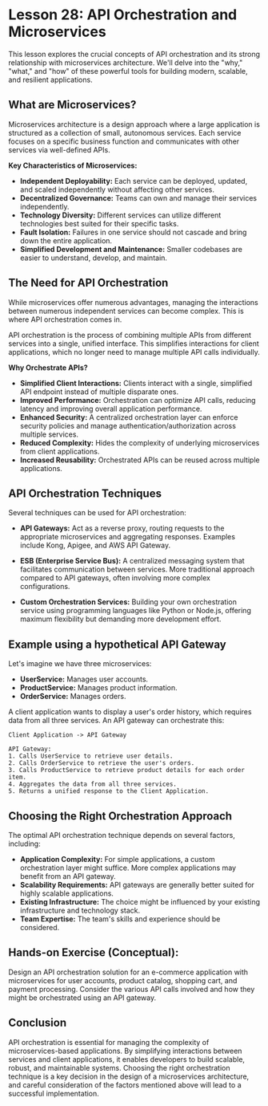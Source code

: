 # Lesson 28: API Orchestration and Microservices

This lesson explores the crucial concepts of API orchestration and its strong relationship with microservices architecture. We'll delve into the "why," "what," and "how" of these powerful tools for building modern, scalable, and resilient applications.

## What are Microservices?

Microservices architecture is a design approach where a large application is structured as a collection of small, autonomous services.  Each service focuses on a specific business function and communicates with other services via well-defined APIs.

**Key Characteristics of Microservices:**

* **Independent Deployability:** Each service can be deployed, updated, and scaled independently without affecting other services.
* **Decentralized Governance:** Teams can own and manage their services independently.
* **Technology Diversity:** Different services can utilize different technologies best suited for their specific tasks.
* **Fault Isolation:** Failures in one service should not cascade and bring down the entire application.
* **Simplified Development and Maintenance:** Smaller codebases are easier to understand, develop, and maintain.


## The Need for API Orchestration

While microservices offer numerous advantages, managing the interactions between numerous independent services can become complex.  This is where API orchestration comes in.

API orchestration is the process of combining multiple APIs from different services into a single, unified interface. This simplifies interactions for client applications, which no longer need to manage multiple API calls individually.

**Why Orchestrate APIs?**

* **Simplified Client Interactions:** Clients interact with a single, simplified API endpoint instead of multiple disparate ones.
* **Improved Performance:** Orchestration can optimize API calls, reducing latency and improving overall application performance.
* **Enhanced Security:**  A centralized orchestration layer can enforce security policies and manage authentication/authorization across multiple services.
* **Reduced Complexity:**  Hides the complexity of underlying microservices from client applications.
* **Increased Reusability:** Orchestrated APIs can be reused across multiple applications.


## API Orchestration Techniques

Several techniques can be used for API orchestration:

* **API Gateways:** Act as a reverse proxy, routing requests to the appropriate microservices and aggregating responses.  Examples include Kong, Apigee, and AWS API Gateway.

* **ESB (Enterprise Service Bus):**  A centralized messaging system that facilitates communication between services.  More traditional approach compared to API gateways, often involving more complex configurations.

* **Custom Orchestration Services:**  Building your own orchestration service using programming languages like Python or Node.js, offering maximum flexibility but demanding more development effort.

## Example using a hypothetical API Gateway

Let's imagine we have three microservices:

* **UserService:** Manages user accounts.
* **ProductService:** Manages product information.
* **OrderService:** Manages orders.

A client application wants to display a user's order history, which requires data from all three services.  An API gateway can orchestrate this:

```
Client Application -> API Gateway

API Gateway:
1. Calls UserService to retrieve user details.
2. Calls OrderService to retrieve the user's orders.
3. Calls ProductService to retrieve product details for each order item.
4. Aggregates the data from all three services.
5. Returns a unified response to the Client Application.
```

## Choosing the Right Orchestration Approach

The optimal API orchestration technique depends on several factors, including:

* **Application Complexity:** For simple applications, a custom orchestration layer might suffice. More complex applications may benefit from an API gateway.
* **Scalability Requirements:**  API gateways are generally better suited for highly scalable applications.
* **Existing Infrastructure:** The choice might be influenced by your existing infrastructure and technology stack.
* **Team Expertise:** The team's skills and experience should be considered.


## Hands-on Exercise (Conceptual):

Design an API orchestration solution for an e-commerce application with microservices for user accounts, product catalog, shopping cart, and payment processing.  Consider the various API calls involved and how they might be orchestrated using an API gateway.


## Conclusion

API orchestration is essential for managing the complexity of microservices-based applications. By simplifying interactions between services and client applications, it enables developers to build scalable, robust, and maintainable systems.  Choosing the right orchestration technique is a key decision in the design of a microservices architecture, and careful consideration of the factors mentioned above will lead to a successful implementation.
